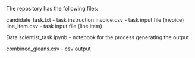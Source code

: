 The repository has the following files: 

candidate_task.txt - task instruction
invoice.csv - task input file (invoice)
line_item.csv - task input file (line item)

Data.scientist_task.ipynb - notebook for the process generating the output

combined_gleans.csv - csv output